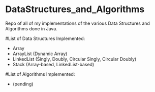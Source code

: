 # DataStructures_and_Algorithms
Repo of all of my implementations of the various Data Structures and Algorithms done in Java.

#List of Data Structures Implemented:
- Array
- ArrayList (Dynamic Array)
- LinkedList (Singly, Doubly, Circular Singly, Circular Doubly)
- Stack (Array-based, LinkedList-based)


#List of Algorithms Implemented:
- (pending)




